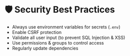 # 🛡️ Security Best Practices

- Always use environment variables for secrets (`.env`)
- Enable CSRF protection
- Validate all user input (to prevent SQL Injection & XSS)
- Use permissions & groups to control access
- Regularly update dependencies
